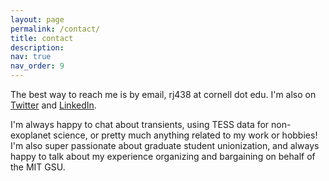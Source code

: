 ```yaml
---
layout: page
permalink: /contact/
title: contact
description:
nav: true
nav_order: 9
---
```


The best way to reach me is by email, rj438 at cornell dot edu. I'm also on [Twitter](twitter.com/ririfan001) and 
[LinkedIn](https://www.linkedin.com/in/rj627).

I'm always happy to chat about transients, using TESS data for non-exoplanet science, or pretty much anything 
related to my work or hobbies! I'm also super passionate about graduate student unionization, and always 
happy to talk about my experience organizing and bargaining on behalf of the MIT GSU.